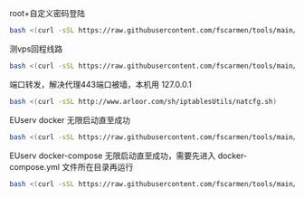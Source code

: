 root+自定义密码登陆
```bash
bash <(curl -sSL https://raw.githubusercontent.com/fscarmen/tools/main/root.sh)
```

测vps回程线路
```bash
bash <(curl -sSL https://raw.githubusercontent.com/fscarmen/tools/main/return.sh)
```
端口转发，解决代理443端口被墙，本机用 127.0.0.1
```bash
bash <(curl -sSL http://www.arloor.com/sh/iptablesUtils/natcfg.sh)
```

EUserv docker 无限启动直至成功
```bash
bash <(curl -sSL https://raw.githubusercontent.com/fscarmen/tools/main/EU_docker.sh)
```

EUserv docker-compose 无限启动直至成功，需要先进入 docker-compose.yml 文件所在目录再运行
```bash
bash <(curl -sSL https://raw.githubusercontent.com/fscarmen/tools/main/EU_compose.sh)
```
